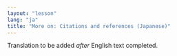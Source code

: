 ```yaml
---
layout: "lesson"
lang: "ja"
title: "More on: Citations and references (Japanese)"
---
```

Translation to be added _after_ English text completed.
